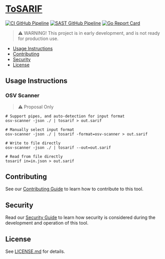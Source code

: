 # [ToSARIF](https://github.com/dbtedman/tosarif)

[![CI GitHub Pipeline](https://img.shields.io/github/actions/workflow/status/dbtedman/tosarif/ci.yml?branch=main&style=for-the-badge&logo=github&label=ci)](https://github.com/dbtedman/tosarif/actions/workflows/ci.yml?query=branch%3Amain)
[![SAST GitHub Pipeline](https://img.shields.io/github/actions/workflow/status/dbtedman/tosarif/sast.yml?branch=main&style=for-the-badge&logo=github&label=sast)](https://github.com/dbtedman/tosarif/actions/workflows/sast.yml)
[![Go Report Card](https://goreportcard.com/badge/github.com/dbtedman/tosarif?style=for-the-badge)](https://goreportcard.com/report/github.com/dbtedman/tosarif)

> ⚠️ WARNING! This project is in early development, and is not ready for production use.

-   [Usage Instructions](#usage-instructions)
-   [Contributing](#contributing)
-   [Security](#security)
-   [License](#license)

## Usage Instructions

### OSV Scanner

> ⚠️ Proposal Only

```shell
# Support pipes, and auto-detection for input format
osv-scanner -json ./ | tosarif > out.sarif

# Manually select input format
osv-scanner -json ./ | tosarif -format=osv-scanner > out.sarif

# Write to file directly
osv-scanner -json ./ | tosarif --out=out.sarif

# Read from file directly
tosarif in=in.json > out.sarif
```

## Contributing

See our [Contributing Guide](./CONTRIBUTING.md) to learn how to contribute to this tool.

## Security

Read our [Security Guide](SECURITY.md) to learn how security is considered during the development and operation of this
tool.

## License

See [LICENSE.md](./LICENSE.md) for details.
